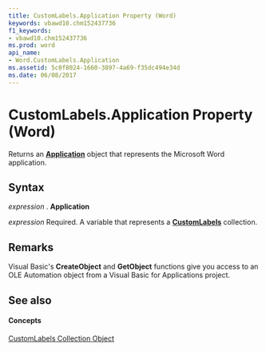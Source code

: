 ```yaml
---
title: CustomLabels.Application Property (Word)
keywords: vbawd10.chm152437736
f1_keywords:
- vbawd10.chm152437736
ms.prod: word
api_name:
- Word.CustomLabels.Application
ms.assetid: 5c0f8024-1660-3897-4a69-f35dc494e34d
ms.date: 06/08/2017
---
```



# CustomLabels.Application Property (Word)

Returns an **[Application](application-object-word.md)** object that represents the Microsoft Word application.


## Syntax

 _expression_ . **Application**

 _expression_ Required. A variable that represents a **[CustomLabels](customlabels-object-word.md)** collection.


## Remarks

Visual Basic's **CreateObject** and **GetObject** functions give you access to an OLE Automation object from a Visual Basic for Applications project.


## See also


#### Concepts


[CustomLabels Collection Object](customlabels-object-word.md)

